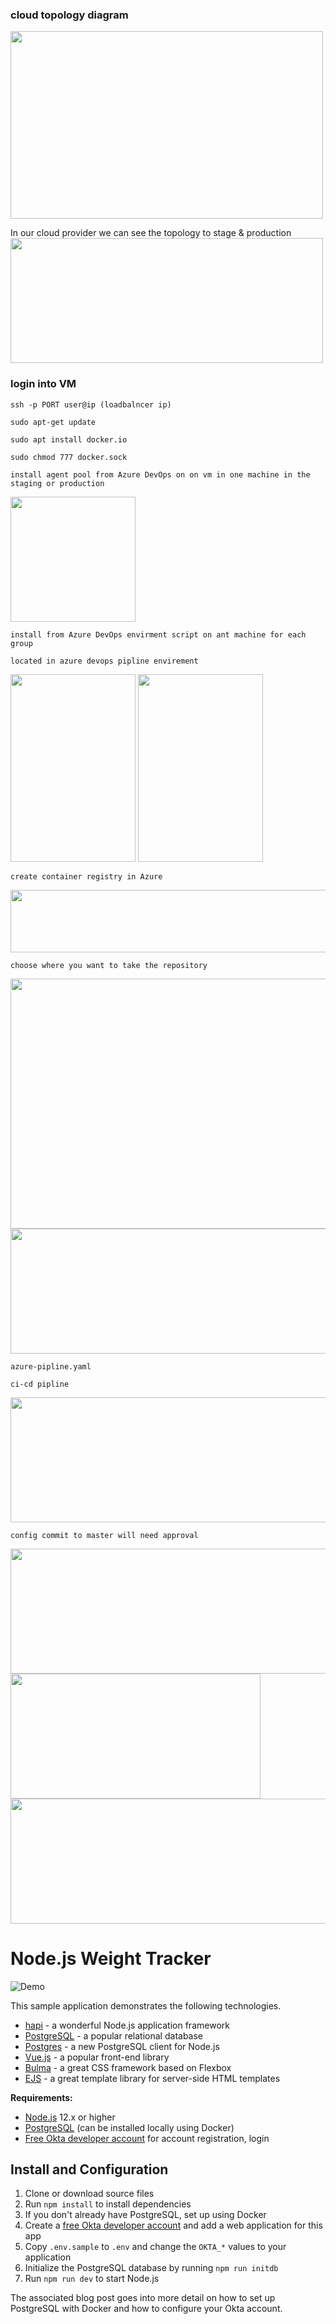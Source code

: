 
<h3>cloud topology diagram</h3>
<img src="https://user-images.githubusercontent.com/83788264/141863654-2b3db699-db23-4ff7-aff8-a2a408e34782.png" width=500 height=300>


In our cloud provider we can see the topology to stage & production
<img src="https://user-images.githubusercontent.com/83788264/141863894-c385fd28-4252-44d8-8e55-f88457a42d54.png" width=500 height=200>
<br>

<h3>login into VM </h3>

`ssh -p PORT user@ip (loadbalncer ip)`

`sudo apt-get update`

`sudo apt install docker.io`

`sudo chmod 777 docker.sock`

`install agent pool from Azure DevOps on on vm in one machine in the staging or production`

<img src="https://user-images.githubusercontent.com/83788264/141866462-9d4ab140-e6bd-4586-9f1e-9a04625d5126.png" width=200 height=200>

`install from Azure DevOps envirment script on ant machine for each group `

`located in azure devops pipline envirement`

<img src="https://user-images.githubusercontent.com/83788264/141866822-9bce7e20-0644-4275-99b1-108ee34d195c.png" width=200 height=300>

<img src="https://user-images.githubusercontent.com/83788264/141866628-ca9debe8-4ef8-4053-bea5-0edcb42d414c.png" width=200 height=300>

`create container registry in Azure`

<img src="https://user-images.githubusercontent.com/83788264/141867903-c12d06e9-d53a-4261-8cde-10f8dbd5ddca.png" width=800 height=100>

`choose where you want to take the repository`

<img src="https://user-images.githubusercontent.com/83788264/141867175-402cbd5c-7e96-443b-a64b-03f8f6c7b48c.png" width=600 height=400>



<img src="https://user-images.githubusercontent.com/83788264/141867420-aaa1cb42-6e97-426d-9d06-ca0819f1e120.png" width=700 height=200>


`azure-pipline.yaml`

`ci-cd pipline`

<img src="https://user-images.githubusercontent.com/83788264/141868587-b20fce34-2d0b-4d90-80d0-b4de8d1f7f28.png" width=700 height=200>

`config commit to master will need approval`

<img src="https://user-images.githubusercontent.com/83788264/141868820-89f241ff-3747-44bd-9a83-5f9bcc7def30.png" width=700 height=200>
<img src="https://user-images.githubusercontent.com/83788264/141869036-f9ca56b2-7563-49c9-acfc-7f0c60dd601f.png" width=400 height=200>
<img src="https://user-images.githubusercontent.com/83788264/141869205-4e019b93-3864-4919-b5e7-2225eb3f40e9.png" width=600 height=200>





# Node.js Weight Tracker

![Demo](docs/build-weight-tracker-app-demo.gif)

This sample application demonstrates the following technologies.

* [hapi](https://hapi.dev) - a wonderful Node.js application framework
* [PostgreSQL](https://www.postgresql.org/) - a popular relational database
* [Postgres](https://github.com/porsager/postgres) - a new PostgreSQL client for Node.js
* [Vue.js](https://vuejs.org/) - a popular front-end library
* [Bulma](https://bulma.io/) - a great CSS framework based on Flexbox
* [EJS](https://ejs.co/) - a great template library for server-side HTML templates

**Requirements:**

* [Node.js](https://nodejs.org/) 12.x or higher
* [PostgreSQL](https://www.postgresql.org/) (can be installed locally using Docker)
* [Free Okta developer account](https://developer.okta.com/) for account registration, login

## Install and Configuration

1. Clone or download source files
1. Run `npm install` to install dependencies
1. If you don't already have PostgreSQL, set up using Docker
1. Create a [free Okta developer account](https://developer.okta.com/) and add a web application for this app
1. Copy `.env.sample` to `.env` and change the `OKTA_*` values to your application
1. Initialize the PostgreSQL database by running `npm run initdb`
1. Run `npm run dev` to start Node.js

The associated blog post goes into more detail on how to set up PostgreSQL with Docker and how to configure your Okta account.

